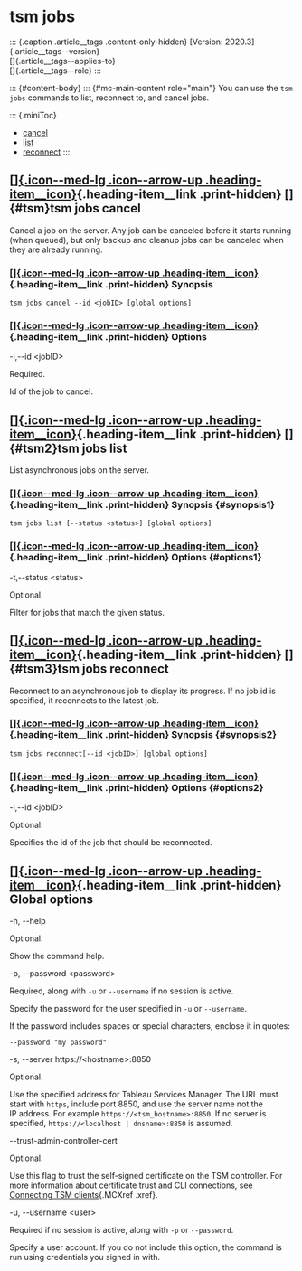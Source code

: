 

tsm jobs
========

::: {.caption .article__tags .content-only-hidden}
[Version: 2020.3]{.article__tags--version}\
[]{.article__tags--applies-to}\
[]{.article__tags--role}
:::

::: {#content-body}
::: {#mc-main-content role="main"}
You can use the `tsm jobs` commands to list, reconnect to, and cancel
jobs.

::: {.miniToc}
-   [cancel](https://help.tableau.com/current/server/en-us/cli_jobs_tsm.htm#tsm)
-   [list](https://help.tableau.com/current/server/en-us/cli_jobs_tsm.htm#tsm2)
-   [reconnect](https://help.tableau.com/current/server/en-us/cli_jobs_tsm.htm#tsm3)
:::

<div>

[[]{.icon--med-lg .icon--arrow-up .heading-item__icon}](https://help.tableau.com/current/server/en-us/cli_jobs_tsm.htm#){.heading-item__link .print-hidden} []{#tsm}tsm jobs cancel
-----------------------------------------------------------------------------------------------------------------------------------------------------------------------------------

</div>

Cancel a job on the server. Any job can be canceled before it starts
running (when queued), but only backup and cleanup jobs can be canceled
when they are already running.

<div>

### [[]{.icon--med-lg .icon--arrow-up .heading-item__icon}](https://help.tableau.com/current/server/en-us/cli_jobs_tsm.htm#){.heading-item__link .print-hidden} Synopsis

</div>

`tsm jobs cancel --id <jobID> [global options]`

<div>

### [[]{.icon--med-lg .icon--arrow-up .heading-item__icon}](https://help.tableau.com/current/server/en-us/cli_jobs_tsm.htm#){.heading-item__link .print-hidden} Options

</div>

-i,\--id \<jobID\>

Required.

Id of the job to cancel.

<div>

[[]{.icon--med-lg .icon--arrow-up .heading-item__icon}](https://help.tableau.com/current/server/en-us/cli_jobs_tsm.htm#){.heading-item__link .print-hidden} []{#tsm2}tsm jobs list
----------------------------------------------------------------------------------------------------------------------------------------------------------------------------------

</div>

List asynchronous jobs on the server.

<div>

### [[]{.icon--med-lg .icon--arrow-up .heading-item__icon}](https://help.tableau.com/current/server/en-us/cli_jobs_tsm.htm#){.heading-item__link .print-hidden} Synopsis {#synopsis1}

</div>

`tsm jobs list [--status <status>] [global options]`

<div>

### [[]{.icon--med-lg .icon--arrow-up .heading-item__icon}](https://help.tableau.com/current/server/en-us/cli_jobs_tsm.htm#){.heading-item__link .print-hidden} Options {#options1}

</div>

-t,\--status \<status\>

Optional.

Filter for jobs that match the given status.

<div>

[[]{.icon--med-lg .icon--arrow-up .heading-item__icon}](https://help.tableau.com/current/server/en-us/cli_jobs_tsm.htm#){.heading-item__link .print-hidden} []{#tsm3}tsm jobs reconnect
---------------------------------------------------------------------------------------------------------------------------------------------------------------------------------------

</div>

Reconnect to an asynchronous job to display its progress. If no job id
is specified, it reconnects to the latest job.

<div>

### [[]{.icon--med-lg .icon--arrow-up .heading-item__icon}](https://help.tableau.com/current/server/en-us/cli_jobs_tsm.htm#){.heading-item__link .print-hidden} Synopsis {#synopsis2}

</div>

`tsm jobs reconnect[--id <jobID>] [global options]`

<div>

### [[]{.icon--med-lg .icon--arrow-up .heading-item__icon}](https://help.tableau.com/current/server/en-us/cli_jobs_tsm.htm#){.heading-item__link .print-hidden} Options {#options2}

</div>

-i,\--id \<jobID\>

Optional.

Specifies the id of the job that should be reconnected.

<div>

[[]{.icon--med-lg .icon--arrow-up .heading-item__icon}](https://help.tableau.com/current/server/en-us/cli_jobs_tsm.htm#){.heading-item__link .print-hidden} Global options
--------------------------------------------------------------------------------------------------------------------------------------------------------------------------

</div>

-h, \--help

Optional.

Show the command help.

-p, \--password \<password\>

Required, along with `-u` or `--username` if no session is active.

Specify the password for the user specified in `-u` or `--username`.

If the password includes spaces or special characters, enclose it in
quotes:

`--password "my password"`

-s, \--server https://\<hostname\>:8850

Optional.

Use the specified address for Tableau Services Manager. The URL must
start with `https`, include port 8850, and use the server name not the
IP address. For example `https://<tsm_hostname>:8850`. If no server is
specified, `https://<localhost | dnsname>:8850` is assumed.

\--trust-admin-controller-cert

Optional.

Use this flag to trust the self-signed certificate on the
TSM controller. For more information about certificate trust and
CLI connections, see [Connecting
TSM clients](https://help.tableau.com/current/server/en-us/tsm_overview.htm#Connecti){.MCXref
.xref}.

-u, \--username \<user\>

Required if no session is active, along with `-p` or `--password`.

Specify a user account. If you do not include this option, the command
is run using credentials you signed in with.
